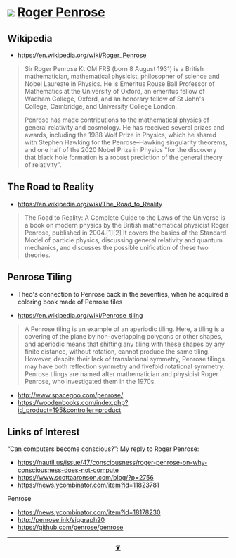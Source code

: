 # [![](https://theo-armour.github.io/2021/lib/assets/icons/mark-github.svg )](https://github.com/theo-armour/2021/blob/main/pages/commentaries/roger-penrose.md "Source code on GitHub" ) [Roger Penrose]( https://theo-armour.github.io/2021/pages#commentaries/roger-penrose.md)



## Wikipedia

* https://en.wikipedia.org/wiki/Roger_Penrose

> Sir Roger Penrose Kt OM FRS (born 8 August 1931) is a British mathematician, mathematical physicist, philosopher of science and Nobel Laureate in Physics. He is Emeritus Rouse Ball Professor of Mathematics at the University of Oxford, an emeritus fellow of Wadham College, Oxford, and an honorary fellow of St John's College, Cambridge, and University College London.
>
> Penrose has made contributions to the mathematical physics of general relativity and cosmology. He has received several prizes and awards, including the 1988 Wolf Prize in Physics, which he shared with Stephen Hawking for the Penrose–Hawking singularity theorems, and one half of the 2020 Nobel Prize in Physics "for the discovery that black hole formation is a robust prediction of the general theory of relativity".

## The Road to Reality

* https://en.wikipedia.org/wiki/The_Road_to_Reality

> The Road to Reality: A Complete Guide to the Laws of the Universe is a book on modern physics by the British mathematical physicist Roger Penrose, published in 2004.[1][2] It covers the basics of the Standard Model of particle physics, discussing general relativity and quantum mechanics, and discusses the possible unification of these two theories.


## Penrose Tiling

* Theo's connection to Penrose back in the seventies, when he acquired a coloring book made of Penrose tiles


* https://en.wikipedia.org/wiki/Penrose_tiling

> A Penrose tiling is an example of an aperiodic tiling. Here, a tiling is a covering of the plane by non-overlapping polygons or other shapes, and aperiodic means that shifting any tiling with these shapes by any finite distance, without rotation, cannot produce the same tiling. However, despite their lack of translational symmetry, Penrose tilings may have both reflection symmetry and fivefold rotational symmetry. Penrose tilings are named after mathematician and physicist Roger Penrose, who investigated them in the 1970s.

* http://www.spacegoo.com/penrose/
* https://woodenbooks.com/index.php?id_product=195&controller=product


## Links of Interest

“Can computers become conscious?”: My reply to Roger Penrose:

* https://nautil.us/issue/47/consciousness/roger-penrose-on-why-consciousness-does-not-compute
* https://www.scottaaronson.com/blog/?p=2756
* https://news.ycombinator.com/item?id=11823781

Penrose

* https://news.ycombinator.com/item?id=18178230
* http://penrose.ink/siggraph20
* https://github.com/penrose/penrose


***

<center title="Hello! Click me to go up to the top" ><a class=aDingbat href=javascript:window.scrollTo(0,0);> ❦ </a></center>
